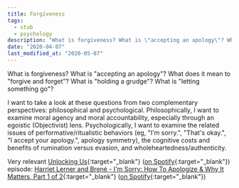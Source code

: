 ```yaml
---
title: Forgiveness
tags:
  - stub
  - psychology
description: "What is forgiveness? What is \"accepting an apology\"? What does it mean to \"forgive and forget\"? What is \"holding a grudge\"? What is \"letting something go\"?"
date: "2020-04-07"
last_modified_at: "2020-05-07"
---
```


What is forgiveness? What is "accepting an apology"? What does it mean to "forgive and forget"? What is "holding a grudge"? What is "letting something go"?

I want to take a look at these questions from two complementary perspectives: philosophical and psychological. Philosophically, I want to examine moral agency and moral accountability, especially through an egoistic (Objectivist) lens. Psychologically, I want to examine the related issues of performative/ritualistic behaviors (eg, "I'm sorry.", "That's okay.", "I accept your apology.", apology symmetry), the cognitive costs and benefits of rumination versus evasion, and wholeheartedness/authenticity.

Very relevant [Unlocking Us](https://brenebrown.com/unlockingus/){:target="&lowbar;blank"} ([on Spotify](https://open.spotify.com/show/4P86ZzHf7EOlRG7do9LkKZ){:target="&lowbar;blank"}) episode: [Harriet Lerner and Brené - I'm Sorry: How To Apologize & Why It Matters, Part 1 of 2](https://brenebrown.com/podcast/harriet-lerner-and-brene-im-sorry-how-to-apologize-why-it-matters-part-1-of-2/){:target="&lowbar;blank"} ([on Spotify](https://open.spotify.com/episode/4xIkrTctlRaZ2ycND7DJVs){:target="&lowbar;blank"})
